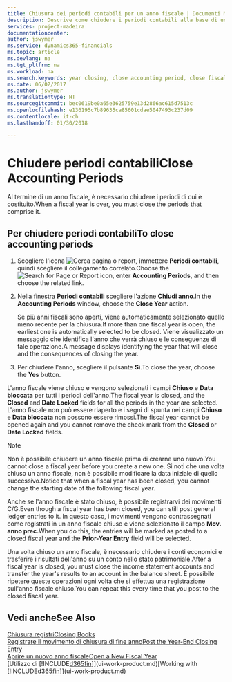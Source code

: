 ```yaml
---
title: Chiusura dei periodi contabili per un anno fiscale | Documenti Microsoft
description: Descrive come chiudere i periodi contabili alla base di un anno fiscale.
services: project-madeira
documentationcenter: 
author: jswymer
ms.service: dynamics365-financials
ms.topic: article
ms.devlang: na
ms.tgt_pltfrm: na
ms.workload: na
ms.search.keywords: year closing, close accounting period, close fiscal year, bank account detailed trial balance
ms.date: 06/02/2017
ms.author: jswymer
ms.translationtype: HT
ms.sourcegitcommit: bec0619be0a65e3625759e13d2866ac615d7513c
ms.openlocfilehash: e136195c7b89635ca85601cdae5047493c237d09
ms.contentlocale: it-ch
ms.lasthandoff: 01/30/2018

---
```

# <a name="close-accounting-periods"></a><span data-ttu-id="2b6da-103">Chiudere periodi contabili</span><span class="sxs-lookup"><span data-stu-id="2b6da-103">Close Accounting Periods</span></span>
<span data-ttu-id="2b6da-104">Al termine di un anno fiscale, è necessario chiudere i periodi di cui è costituito.</span><span class="sxs-lookup"><span data-stu-id="2b6da-104">When a fiscal year is over, you must close the periods that comprise it.</span></span>

## <a name="to-close-accounting-periods"></a><span data-ttu-id="2b6da-105">Per chiudere periodi contabili</span><span class="sxs-lookup"><span data-stu-id="2b6da-105">To close accounting periods</span></span>
1. <span data-ttu-id="2b6da-106">Scegliere l'icona ![Cerca pagina o report](media/ui-search/search_small.png "icona Cerca pagina o report"), immettere **Periodi contabili**, quindi scegliere il collegamento correlato.</span><span class="sxs-lookup"><span data-stu-id="2b6da-106">Choose the ![Search for Page or Report](media/ui-search/search_small.png "Search for Page or Report icon") icon, enter **Accounting Periods**, and then choose the related link.</span></span>
2. <span data-ttu-id="2b6da-107">Nella finestra **Periodi contabili** scegliere l'azione **Chiudi anno**.</span><span class="sxs-lookup"><span data-stu-id="2b6da-107">In the **Accounting Periods** window, choose the **Close Year** action.</span></span>

    <span data-ttu-id="2b6da-108">Se più anni fiscali sono aperti, viene automaticamente selezionato quello meno recente per la chiusura.</span><span class="sxs-lookup"><span data-stu-id="2b6da-108">If more than one fiscal year is open, the earliest one is automatically selected to be closed.</span></span> <span data-ttu-id="2b6da-109">Viene visualizzato un messaggio che identifica l'anno che verrà chiuso e le conseguenze di tale operazione.</span><span class="sxs-lookup"><span data-stu-id="2b6da-109">A message displays identifying the year that will close and the consequences of closing the year.</span></span>
3. <span data-ttu-id="2b6da-110">Per chiudere l'anno, scegliere il pulsante **Sì**.</span><span class="sxs-lookup"><span data-stu-id="2b6da-110">To close the year, choose the **Yes** button.</span></span>

<span data-ttu-id="2b6da-111">L'anno fiscale viene chiuso e vengono selezionati i campi **Chiuso** e **Data bloccata** per tutti i periodi dell'anno.</span><span class="sxs-lookup"><span data-stu-id="2b6da-111">The fiscal year is closed, and the **Closed** and **Date Locked** fields for all the periods in the year are selected.</span></span> <span data-ttu-id="2b6da-112">L'anno fiscale non può essere riaperto e i segni di spunta nei campi **Chiuso** e **Data bloccata** non possono essere rimossi.</span><span class="sxs-lookup"><span data-stu-id="2b6da-112">The fiscal year cannot be opened again and you cannot remove the check mark from the **Closed** or **Date Locked** fields.</span></span>

> [!NOTE]  
>   <span data-ttu-id="2b6da-113">Non è possibile chiudere un anno fiscale prima di crearne uno nuovo.</span><span class="sxs-lookup"><span data-stu-id="2b6da-113">You cannot close a fiscal year before you create a new one.</span></span> <span data-ttu-id="2b6da-114">Si noti che una volta chiuso un anno fiscale, non è possibile modificare la data iniziale di quello successivo.</span><span class="sxs-lookup"><span data-stu-id="2b6da-114">Notice that when a fiscal year has been closed, you cannot change the starting date of the following fiscal year.</span></span>

<span data-ttu-id="2b6da-115">Anche se l'anno fiscale è stato chiuso, è possibile registrarvi dei movimenti C/G.</span><span class="sxs-lookup"><span data-stu-id="2b6da-115">Even though a fiscal year has been closed, you can still post general ledger entries to it.</span></span> <span data-ttu-id="2b6da-116">In questo caso, i movimenti vengono contrassegnati come registrati in un anno fiscale chiuso e viene selezionato il campo **Mov. anno prec.**</span><span class="sxs-lookup"><span data-stu-id="2b6da-116">When you do this, the entries will be marked as posted to a closed fiscal year and the **Prior-Year Entry** field will be selected.</span></span>

<span data-ttu-id="2b6da-117">Una volta chiuso un anno fiscale, è necessario chiudere i conti economici e trasferire i risultati dell'anno su un conto nello stato patrimoniale.</span><span class="sxs-lookup"><span data-stu-id="2b6da-117">After a fiscal year is closed, you must close the income statement accounts and transfer the year's results to an account in the balance sheet.</span></span> <span data-ttu-id="2b6da-118">È possibile ripetere queste operazioni ogni volta che si effettua una registrazione sull'anno fiscale chiuso.</span><span class="sxs-lookup"><span data-stu-id="2b6da-118">You can repeat this every time that you post to the closed fiscal year.</span></span>

## <a name="see-also"></a><span data-ttu-id="2b6da-119">Vedi anche</span><span class="sxs-lookup"><span data-stu-id="2b6da-119">See Also</span></span>
[<span data-ttu-id="2b6da-120">Chiusura registri</span><span class="sxs-lookup"><span data-stu-id="2b6da-120">Closing Books</span></span>](year-close-books.md)  
[<span data-ttu-id="2b6da-121">Registrare il movimento di chiusura di fine anno</span><span class="sxs-lookup"><span data-stu-id="2b6da-121">Post the Year-End Closing Entry</span></span>](year-how-post-year-end-close-entry.md)  
[<span data-ttu-id="2b6da-122">Aprire un nuovo anno fiscale</span><span class="sxs-lookup"><span data-stu-id="2b6da-122">Open a New Fiscal Year</span></span>](finance-how-open-new-fiscal-year.md)  
<span data-ttu-id="2b6da-123">[Utilizzo di [!INCLUDE[d365fin](includes/d365fin_md.md)]](ui-work-product.md)</span><span class="sxs-lookup"><span data-stu-id="2b6da-123">[Working with [!INCLUDE[d365fin](includes/d365fin_md.md)]](ui-work-product.md)</span></span>

